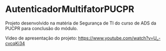 # AutenticadorMultifatorPUCPR
Projeto desenvolvido na matéria de Segurança de TI do curso de ADS da PUCPR para conclusão do módulo.

Video de apresentação do projeto: https://www.youtube.com/watch?v=U_-cvcqKi34

